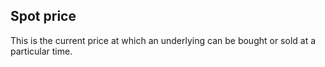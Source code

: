 ## Spot price

This is the current price at which an underlying can be bought or sold at a particular time.
